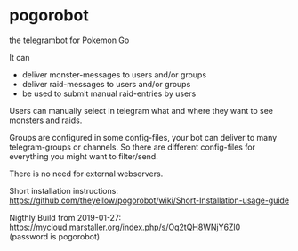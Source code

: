 # pogorobot

the telegrambot for Pokemon Go

It can
- deliver monster-messages to users and/or groups
- deliver raid-messages to users and/or groups
- be used to submit manual raid-entries by users

Users can manually select in telegram what and where they want to see monsters and raids. 

Groups are configured in some config-files, your bot can deliver to many telegram-groups or channels. So there are different config-files for everything you might want to filter/send.


There is no need for external webservers.

Short installation instructions: <br>
https://github.com/theyellow/pogorobot/wiki/Short-Installation-usage-guide

Nigthly Build from 2019-01-27: <br>
https://mycloud.marstaller.org/index.php/s/Oq2tQH8WNjY6Zl0 <br>
(password is pogorobot)
